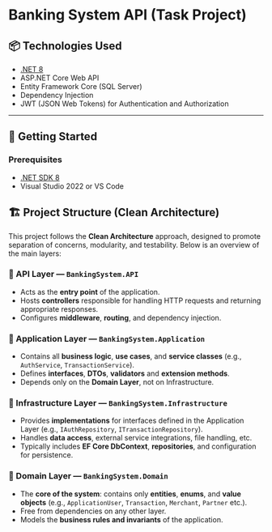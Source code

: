 # Banking System API (Task Project)

## 📦 Technologies Used

- [.NET 8](https://dotnet.microsoft.com/)
- ASP.NET Core Web API
- Entity Framework Core (SQL Server)
- Dependency Injection
- JWT (JSON Web Tokens) for Authentication and Authorization

---

## 🚀 Getting Started

### Prerequisites

- [.NET SDK 8](https://dotnet.microsoft.com/download)
- Visual Studio 2022 or VS Code

## 🏗️ Project Structure (Clean Architecture)

This project follows the **Clean Architecture** approach, designed to promote separation of concerns, modularity, and testability. Below is an overview of the main layers:

### 🔹 API Layer — `BankingSystem.API`
- Acts as the **entry point** of the application.
- Hosts **controllers** responsible for handling HTTP requests and returning appropriate responses.
- Configures **middleware**, **routing**, and dependency injection.

### 🔹 Application Layer — `BankingSystem.Application`
- Contains all **business logic**, **use cases**, and **service classes** (e.g., `AuthService`, `TransactionService`).
- Defines **interfaces**, **DTOs**, **validators** and **extension methods**.
- Depends only on the **Domain Layer**, not on Infrastructure.

### 🔹 Infrastructure Layer — `BankingSystem.Infrastructure`
- Provides **implementations** for interfaces defined in the Application Layer (e.g., `IAuthRepository`, `ITransactionRepository`).
- Handles **data access**, external service integrations, file handling, etc.
- Typically includes **EF Core DbContext**, **repositories**, and configuration for persistence.

### 🔹 Domain Layer — `BankingSystem.Domain`
- The **core of the system**: contains only **entities**, **enums**, and **value objects** (e.g., `ApplicationUser`, `Transaction`, `Merchant`, `Partner` etc.).
- Free from dependencies on any other layer.
- Models the **business rules and invariants** of the application.


